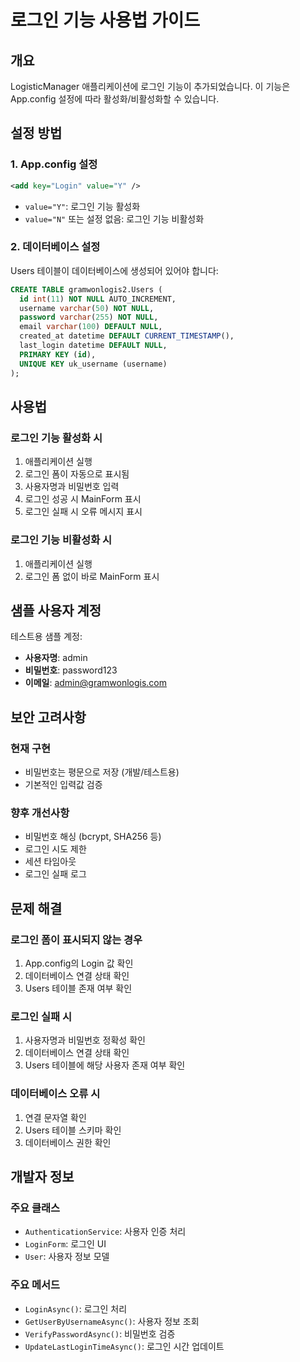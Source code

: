 # 로그인 기능 사용법 가이드

## 개요
LogisticManager 애플리케이션에 로그인 기능이 추가되었습니다. 이 기능은 App.config 설정에 따라 활성화/비활성화할 수 있습니다.

## 설정 방법

### 1. App.config 설정
```xml
<add key="Login" value="Y" />
```
- `value="Y"`: 로그인 기능 활성화
- `value="N"` 또는 설정 없음: 로그인 기능 비활성화

### 2. 데이터베이스 설정
Users 테이블이 데이터베이스에 생성되어 있어야 합니다:
```sql
CREATE TABLE gramwonlogis2.Users (
  id int(11) NOT NULL AUTO_INCREMENT,
  username varchar(50) NOT NULL,
  password varchar(255) NOT NULL,
  email varchar(100) DEFAULT NULL,
  created_at datetime DEFAULT CURRENT_TIMESTAMP(),
  last_login datetime DEFAULT NULL,
  PRIMARY KEY (id),
  UNIQUE KEY uk_username (username)
);
```

## 사용법

### 로그인 기능 활성화 시
1. 애플리케이션 실행
2. 로그인 폼이 자동으로 표시됨
3. 사용자명과 비밀번호 입력
4. 로그인 성공 시 MainForm 표시
5. 로그인 실패 시 오류 메시지 표시

### 로그인 기능 비활성화 시
1. 애플리케이션 실행
2. 로그인 폼 없이 바로 MainForm 표시

## 샘플 사용자 계정

테스트용 샘플 계정:
- **사용자명**: admin
- **비밀번호**: password123
- **이메일**: admin@gramwonlogis.com

## 보안 고려사항

### 현재 구현
- 비밀번호는 평문으로 저장 (개발/테스트용)
- 기본적인 입력값 검증

### 향후 개선사항
- 비밀번호 해싱 (bcrypt, SHA256 등)
- 로그인 시도 제한
- 세션 타임아웃
- 로그인 실패 로그

## 문제 해결

### 로그인 폼이 표시되지 않는 경우
1. App.config의 Login 값 확인
2. 데이터베이스 연결 상태 확인
3. Users 테이블 존재 여부 확인

### 로그인 실패 시
1. 사용자명과 비밀번호 정확성 확인
2. 데이터베이스 연결 상태 확인
3. Users 테이블에 해당 사용자 존재 여부 확인

### 데이터베이스 오류 시
1. 연결 문자열 확인
2. Users 테이블 스키마 확인
3. 데이터베이스 권한 확인

## 개발자 정보

### 주요 클래스
- `AuthenticationService`: 사용자 인증 처리
- `LoginForm`: 로그인 UI
- `User`: 사용자 정보 모델

### 주요 메서드
- `LoginAsync()`: 로그인 처리
- `GetUserByUsernameAsync()`: 사용자 정보 조회
- `VerifyPasswordAsync()`: 비밀번호 검증
- `UpdateLastLoginTimeAsync()`: 로그인 시간 업데이트
